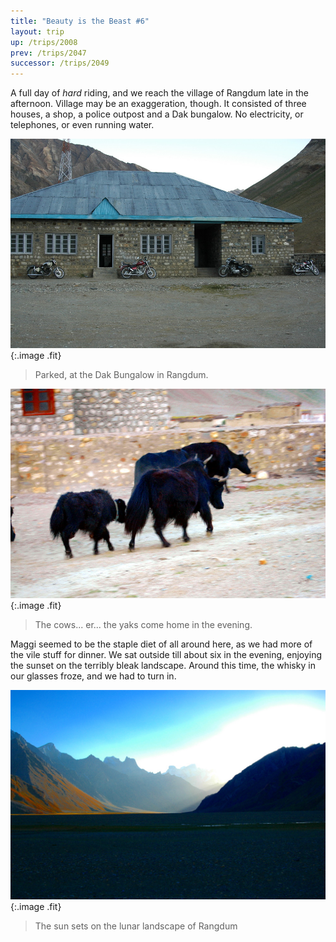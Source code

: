```yaml
---
title: "Beauty is the Beast #6"
layout: trip
up: /trips/2008
prev: /trips/2047
successor: /trips/2049
---
```


A full day of _hard_ riding, and we reach the village of             Rangdum late in the afternoon. Village may be an exaggeration,             though. It consisted of three houses, a shop, a police outpost             and a Dak bungalow. No electricity, or telephones, or even             running water.

![DSC_0277.JPG](/images/photos/DSC_0277.JPG 'DSC_0277.JPG'){:.image .fit}

> Parked, at the Dak Bungalow in Rangdum.

![DSC_0273.JPG](/images/photos/DSC_0273.JPG 'DSC_0273.JPG'){:.image .fit}

> The cows... er... the yaks come home in the             evening.

Maggi seemed to be the staple diet of all around here, as we             had more of the vile stuff for dinner. We sat outside till about             six in the evening, enjoying the sunset on the terribly bleak             landscape. Around this time, the whisky in our glasses froze,             and we had to turn in.

![DSC_0271.JPG](/images/photos/DSC_0271.JPG 'DSC_0271.JPG'){:.image .fit}

>  The sun sets on the lunar landscape of Rangdum             


